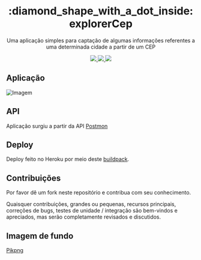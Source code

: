 <h1 align="center">
:diamond_shape_with_a_dot_inside:	 explorerCep  
</h1>
<p align="center">
Uma aplicação simples para captação de algumas informações referentes a uma determinada cidade a partir de um CEP 
</p>

<p align="center">
   <a href="https://www.typescriptlang.org/">
      <img src="https://img.shields.io/badge/typescript-v3.7.2-informational.svg" />
   </a>
   <a href="https://www.heroku.com/">
   <img src="https://img.shields.io/badge/heroku-blueviolet.svg">
   </a>
   <a href="https://reactjs.org">
      <img src="https://img.shields.io/badge/react-v16.13.1-blue.svg" />
   </a>
   </a>
</p>

## Aplicação

![Imagem](./images/app.gif)

## API

Aplicação surgiu a partir da API [Postmon](https://postmon.com.br/)

## Deploy 

Deploy feito no Heroku por meio deste [buildpack](https://github.com/mars/create-react-app-buildpack).


## Contribuições

Por favor dê um fork neste repositório e contribua com seu conhecimento.

Quaisquer contribuições, grandes ou pequenas, recursos principais, correções de bugs, testes de unidade / integração são bem-vindos e apreciados, mas serão completamente revisados ​​e discutidos.


## Imagem de fundo

[Pikpng](https://www.pikpng.com/pngvi/iTbxRJR_find-a-distributor-png-download-rosa-dos-ventos)


